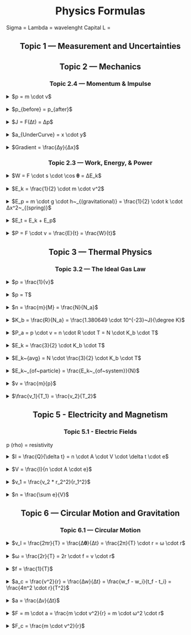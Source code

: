 <h1 align="center">Physics Formulas</h1>

Sigma = 
Lambda = wavelenght
Capital L = 

<h2 align="center">Topic 1 — Measurement and Uncertainties</h2>

<h2 align="center">Topic 2 — Mechanics</h2>

<h3 align="center">Topic 2.4 — Momentum & Impulse</h3>

<details>
<summary>$p = m \cdot v$</summary>
$p$ = Momentum ($kg m s^{-1}$) <br>
$m$ = Mass ($kg$) <br>
$v$ = Velocity ($m s^{-1}$)
</details>
<br>
<details>
<summary>$p_{before} = p_{after}$</summary>
$p$ = Momentum ($kg m s^{-1}$)
</details>
<br>
<details>
<summary>$J = F(∆t) = ∆p$</summary>
$J$ = Impulse ($Ns$) <br>
$F$ = Force ($N$) <br> 
$t$ = Time ($s$) <br>
$p$ = Momentum ($kg m s^{-1}$)
</details>
<br>
<details>
<summary>$a_{UnderCurve} = x \cdot y$</summary>
$x$ = Horizontal coordinate <br>
$y$ = Vertical coordinate
</details>
<br>
<details>
<summary>$Gradient = \frac{∆y}{∆x}$</summary>
$x$ = Horizontal coordinate <br>
$y$ = Vertical coordinate
</details>

<h3 align="center">Topic 2.3 — Work, Energy, & Power</h3>

<details>
<summary>$W = F \cdot s \cdot \cos 𝛉 = ∆E_k$</summary>
$W$ = Work done ($J$) <br>
$F$ = Applied force ($N$) <br>
$s$ = Displacement ($m$) <br>
𝛉 = Angle between force and displacement (˚) <br>
$E_k$ = Kinetic energy ($J$)
</details>
<br>
<details>
<summary>$E_k = \frac{1}{2} \cdot m \cdot v^2$</summary>
$E_k$ = Kinetic energy ($J$) <br>
$m$ = Mass ($kg$) <br>
$v$ = Velocity ($m s^{-1}$)
</details>
<br>
<details>
<summary>$E_p = m \cdot g \cdot h~_{(gravitational)} = \frac{1}{2} \cdot k \cdot ∆x^2~_{(spring)}$</summary>
$E_p$ = Gravitational energy ($J$) <br>
$m$ = Mass ($kg$) <br>
$g$ = Gravity ($10~m s^{-2}$) <br>
$h$ = Height ($m$) <br>
$k$ = Spring constant ($N m^{-1}$) <br>
$x$ = Extension ($m$)
</details>
<br>
<details>
<summary>$E_t = E_k + E_p$</summary>
$E_t$ = Mechanical energy ($J$) <br>
$E_k$ = Kinetic energy ($J$) <br>
$E_p$ = Gravitational energy ($J$)
</details>
<br>
<details>
<summary>$P = F \cdot v = \frac{E}{t} = \frac{W}{t}$</summary>
$P$ = Power ($W$) <br>
$F$ = Force ($N$) <br>
$v$ = Velocity ($m s^{-1}$) <br>
$E$ = Energy ($J$) <br>
$t$ = Time ($s$) <br>
$W$ = Work ($J$)
</details>

<h2 align="center">Topic 3 — Thermal Physics</h2>

<h3 align="center">Topic 3.2 — The Ideal Gas Law</h3>

<details>
<summary>$p = \frac{1}{v}$</summary>
$p$ = Pressure ($P_a$) <br>
$v$ = Volume ($m^3$)
</details>
<br>
<details>
<summary>$p = T$</summary>
$p$ = Pressure ($P_a$) <br>
$T$ = Temperature ($\degree K$)
</details>
<br>
<details>
<summary>$n = \frac{m}{M} = \frac{N}{N_a}$</summary>
$n$ = Moles ($mol$) <br>
$m$ = Mass ($g$) <br>
$M$ = Molar mass ($\frac{g}{mol}$) <br>
$N$ = Number of particles <br>
$N_a$ = Avogrado constant ($\frac{6.02214 \cdot 10^{23}}{mol}$)
</details>
<br>
<details>
<summary>$K_b = \frac{R}{N_a} = \frac{1.380649 \cdot 10^{-23}~J}{\degree K}$</summary>
$K_b$ = Boltzmann constant ($\frac{1.380649 \cdot 10^{-23}~J}{\degree K}$) <br>
$N$ = Number of particles <br>
$N_a$ = Avogrado constant ($\frac{6.02214 \cdot 10^{23}}{mol}$)
</details>
<br>
<details>
<summary>$P_a = p \cdot v = n \cdot R \cdot T = N \cdot K_b \cdot T$</summary>
$a$ = Gas pressure ($J$) <br>
$p$ = Pressure ($Pa$) <br>
$v$ = Volume ($m^3$) <br>
$n$ = Moles ($mol$) <br>
$R$ = Gas constant ($\frac{8.314~J}{mol \cdot K}$) <br>
$T$ = Temperature ($\degree K$) <br>
$N$ = Number of particles <br>
$K_b$ = Boltzmann constant ($\frac{1.380649 \cdot 10^{-23}~J}{\degree K}$)
</details>
<br>
<details> 
<summary>$E_k = \frac{3}{2} \cdot K_b \cdot T$</summary>
$E_k$ = Kinetic energy ($J$) <br>
$K_b$ = Boltzmann constant ($\frac{1.380649 \cdot 10^{-23}~J}{\degree K}$) <br>
$T$ = Temperature ($\degree K$)
</details>
<br>
<details>
<summary>$E_k~{avg} = N \cdot \frac{3}{2} \cdot K_b \cdot T$</summary>
$E_k$ = Kinetic energy ($J$) <br>
$N$ = Number of particles <br>
$K_b$ = Boltzmann constant ($\frac{1.380649 \cdot 10^{-23}~J}{\degree K}$) <br>
$T$ = Temperature ($\degree K$)
</details>
<br>
<details>
<summary>$E_k~_{of~particle} = \frac{E_k~_{of~system}}{N}$</summary>
$N$ = Number of particles <br>
</details>
<br>
<details>
<summary>$v = \frac{m}{p}$</summary>
$v$ = Volume ($m^3$) <br>
$m$ = mass (kg)
$p$ = Pressure ($Pa$) <br>
</details>
<br>
<details>
<summary>$\frac{v_1}{T_1} = \frac{v_2}{T_2}$</summary>
$v$ = Volume ($m^3$) <br>
$T$ = Temperature ($\degree K$)
</details>

<h2 align="center">Topic 5 - Electricity and Magnetism</h2>

<h3 align="center">Topic 5.1 - Electric Fields</h3>

p (rho) = resistivity

<details>
<summary>$I = \frac{Q}{\delta t} = n \cdot A \cdot V \cdot \delta t \cdot e$</summary>
$I$ = Current ($C$) <br>
$Q$ = Total mobile charge in length $d$ of conductor ($C$) <br>
$t$ = Time ($s$)<br>
$n$ = Electron per unit volume ($e V^{-1}$) <br>
$A$ = Cross section area of the wire ($e V^{-1}$) <br>
$V$ = Volume ($m^3$) <br>
$e$ = Number of Electron
</details>
<br>
<details>
<summary>$V = \frac{I}{n \cdot A \cdot e}$</summary>
$V$ = Volume ($m^3$) <br>
$I$ = Current ($C$) <br>
$A$ = Cross section area of the wire ($e V^{-1}$) <br>
$e$ = Number of Electron
</details>
<br>
<details>
<summary>$v_1 = \frac{v_2 * r_2^2}{r_1^2}$</summary>
$v_1$ = Drift speed at r_1 ($m s^{-1}$) <br>
$v_2$ = Drift speed at r_2 ($m s^{-1}$) <br>
$r$ = Radius ($m$)
</details>
<br>
<details>
<summary>$n = \frac{\sum e}{V}$</summary>
$n$ = Electron per unit volume ($e V^{-1}$) <br>
$e$ = Number of Electron <br>
$V$ = Volume ($m^3$)
</details>

<h2 align="center">Topic 6 — Circular Motion and Gravitation</h2>

<h3 align="center">Topic 6.1 — Circular Motion</h3>

<details>
<summary>$v_l = \frac{2πr}{T} = \frac{∆𝛉}{∆t} = \frac{2π}{T} \cdot r = ω \cdot r$</summary>
$v_l$ = Linear speed ($m s^{-1}$) <br>
$r$ = Radius ($m$) <br>
$T$ = Time for a full rotation ($s$) <br>
$𝛉$ = Angle length ($rad$) <br>
$t$ = Time ($s$) <br>
$ω$ = Angular velocity <br>
</details>
<br>
<details>
<summary>$ω = \frac{2r}{T} = 2r \cdot f = v \cdot r$</summary>
$ω$ = Angular speed ($rad \cdot sec^{-1}$) <br>
$r$ = Radius ($m$) <br>
$T$ = Time for a full rotation ($s$) <br>
$f$ = Frequency ($s^{-1}$) <br>
$v$ = Velocity ($m s^{-1}$)
</details>
<br>
<details>
<summary>$f = \frac{1}{T}$</summary>
$f$ = Frequency ($hertz$) <br>
$T$ = Time for a full rotation ($s$)
</details>
<br>
<details>
<summary>$a_c = \frac{v^2}{r} = \frac{∆w}{∆t} = \frac{w_f - w_i}{t_f - t_i} = \frac{4π^2 \cdot r}{T^2}$</summary>
$a_c$ = Angular acceleration ($rad.sec^-2$) <br>
$v$ = Velocity ($m s^{-1}$) <br>
$r$ = Radius ($m$) <br>
ω = Angular speed ($rad \cdot sec^{-1}$) <br>
$t$ = Time ($s$) <br>
$T$ = Time for a full rotation ($s$)
</details>
<br>
<details>
<summary>$a = \frac{∆v}{∆t}$</summary>
$a$ = Acceleration ($m s^{-2}$) <br>
$v$ = Velocity ($m s^{-1}$) <br>
$t$ = Time ($s$)
</details>
<br>
<details>
<summary>$F = m \cdot a = \frac{m \cdot v^2}{r} = m \cdot ω^2 \cdot r$</summary>
$F$ = Force ($N$) <br>
$m$ = Mass ($kg$) <br>
$a$ = Acceleration ($m s^{-2}$) <br>
$v$ = Velocity ($m s^{-1}$) <br>
$r$ = Radius ($m$) <br>
ω = angular speed ($rad.sec^{-1}$)
</details>
<br>
<details>
<summary>$F_c = \frac{m \cdot v^2}{r}$</summary>
$F_c$ = Centripetal force ($N$) <br>
$m$ = Mass ($kg$) <br>
$v$ = Velocity ($m s^{-1}$) <br>
$r$ = Radius ($m$)
</details>

<!--
¡™£¢∞§¶•ªº–≠œ∑´®†¥¨ˆøπ“‘«åß∂ƒ©˙∆˚¬…æΩ≈ç√∫˜µ≤≥÷⁄€‹›ﬁﬂ‡°·‚—±Œ„´‰ˇÁ¨ˆØ∏”’»ÅÍÎÏ˝ÓÔÒÚÆ¸˛Ç◊ı˜Â¯˘¿
-->
